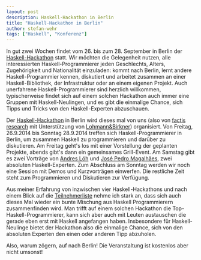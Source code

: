 ```yaml
---
layout: post
description: Haskell-Hackathon in Berlin
title: "Haskell-Hackathon in Berlin"
author: stefan-wehr
tags: ["Haskell", "Konferenz"]
---
```


In gut zwei Wochen findet vom 26. bis zum 28. September in Berlin der
[Haskell-Hackathon](http://www.haskell.org/haskellwiki/HacBerlin2014)
statt. Wir möchten die Gelegenheit nutzen, alle interessierten
Haskell-Programmierer jeden Geschlechts, Alters, Zugehörigkeit und
Nationalität einzuladen: kommt nach Berlin, lernt
andere Haskell-Programmier kennen, diskutiert und arbeitet
zusammen an einer Haskell-Bibliothek, der Infrastruktur oder an einem
eigenen Projekt. Auch unerfahrene Haskell-Programmierer sind herzlich
willkommen, typischerweise findet sich auf einem solchen Hackathon
auch immer eine Gruppen mit Haskell-Neulingen, und es gibt die
einmalige Chance, sich Tipps und Tricks von den Haskell-Experten
abzuschauen.

<!-- more start -->

Der
[Haskell-Hackathon](http://www.haskell.org/haskellwiki/HacBerlin2014)
in Berlin wird dieses mal von uns (also von
[factis research](http://checkpad.de) mit Unterstützung von
[Lohmann&Birkner](http://lohmann-birkner.de)) organisiert.
Von Freitag, 26.9.2014 bis Sonntag 28.9.2014 treffen sich
Haskell-Programmierer in Berlin, um zusammen Haskell zu
programmieren und darüber zu diskutieren. Am Freitag geht's los mit
einer Vorstellung der geplanten Projekte, abends gibt's dann ein gemeinsames
Grill-Event. Am Samstag gibt es zwei Vorträge von
[Andres Löh](http://www.andres-loeh.de/) und
[José Pedro Magalhães](http://dreixel.net/), zwei
absoluten Haskell-Experten. Zum Abschluss am Sonntag werden wir noch eine
Session mit Demos und Kurzvorträgen einwerfen. Die restliche Zeit steht
zum Programmieren und Diskutieren zur Verfügung.

Aus meiner Erfahrung von
inzwischen vier Haskell-Hackathons und nach einem Blick auf die
[Teilnehmerliste](http://www.haskell.org/haskellwiki/HacBerlin2014/Participants)
nehme ich stark an, dass sich auch
dieses Mal wieder ein bunte Mischung aus Haskell Programmierern
zusammenfinden wird. Man trifft auf einem
solchen Hackathon die Top-Haskell-Programmierer, kann sich aber auch mit
Leuten austauschen die gerade eben erst mit Haskell angefangen
haben. Insbesondere für Haskell-Neulinge bietet der Hackathon also die
einmalige Chance, sich von den absoluten Experten den einen oder anderen
Tipp abzuholen.

Also, warum zögern, auf nach Berlin! Die Veranstaltung ist kostenlos
aber nicht umsonst!
<!-- more end -->
